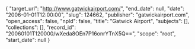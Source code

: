 {
  "target_url": "http://www.gatwickairport.com/", 
  "end_date": null, 
  "date": "2006-01-01T12:00:00", 
  "slug": 124662, 
  "publisher": "gatwickairport.com", 
  "open_access": false, 
  "npld": false, 
  "title": "Gatwick Airport", 
  "subjects": [], 
  "collections": [], 
  "record_id": "20060101T120000/wXeda8OEn7P16onrYTnX5Q==", 
  "scope": "root", 
  "start_date": null
}

